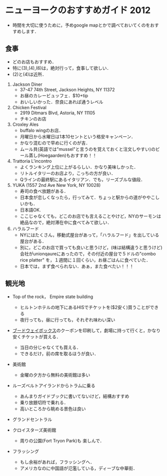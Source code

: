 # ニューヨークのおすすめガイド 2012

- 時間を大切に使うために，予めgoogle mapとかで調べておいてくのをおすすめします．

## 食事

- どのお店もおすすめ．
- 特に(3),(4),(6)は，絶対行って，食事して欲しい．
- (2)と(4)は近所．

1. Jackson Diner
    - 37-47 74th Street, Jackson Heights, NY 11372
    - お昼のカレービュッフェ．$10+tip
    - おいしいかった．奈良にあれば通うレベル
2. Chicken Festival
    - 2919 Ditmars Blvd, Astoria, NY 11105
    - チキンのお店
3. Croxley Ales
    - buffalo wingのお店．
    - 月曜日から水曜日は1本10セントという格安キャンペーン．
    - かなり混むので早めに行くのが吉．
    - ムール貝(英語では"mussel"と言うのを覚えておくと注文しやすい)のビール蒸し(Hoegaarden)もおすすめ！！
4. Trattoria L’incontro
    - よくランキング上位に上がるらしい．かなり美味しかった．
    - リトルイタリーのお店より，こっちの方が良い．
    - Qラインの最終駅にあるイタリアン．でも，リーズブルな値段．
5. YUKA (1557 2nd Ave New York, NY 10028)
    - 寿司の食べ放題がある．
    - 日本食が恋しくなったら，行ってみて．ちょっと駅からの道がややこしいかも．
    - 日本語OK.
    - ここじゃなくても，どこのお店でも言えることやけど，NYのサーモンは絶品なので，絶対滞在中に食べてみて欲しい．
6. ハラルフード
    - NYにはたくさん，移動式屋台があって，「ハラルフード」を出している屋台がある．
    - 別に，どこのお店で買っても良いと思うけど，(味は結構違うと思うけど)会社がunionqaureにあったので，その付近の屋台で５ドルの"combo rice platter" を，１週間に１回くらい，お昼ごはんに食べていた．
    - 日本では，まず食べられない．あぁ，また食べたい！！！

## 観光地

- Top of the rock， Empire state building
    - ヒルトンホテルの地下にあるHISでチケットを($2安く)買うことができる
    - 夜行っても，昼に行っても，それぞれ味わい深い

- [ブードウェイボックス](https://www.broadwaybox.com/)のクーポンを印刷して，劇場に持って行くと，かなり安くチケットが買える．
    - 当日の分じゃなくても買える．
    - できるだけ，前の席を取るほうが良い．
- 美術館
    - 金曜の夕方から無料の美術館は多い
- ルーズベルトアイランドからトラムに乗る
    - あんまりガイドブックに書いてないけど，結構おすすめ
    - 乗り放題切符で乗れる．
    - 高いところから眺める景色は良い
- グランドセントラル
- クロイスターズ美術館
    - 周りの公園(Fort Tryon Park)も 楽しんで．
- フラッシング
    - もし余裕があれば，フラッシングへ．
    - アメリカなのに中国語が氾濫している，ディーブな中華街．
